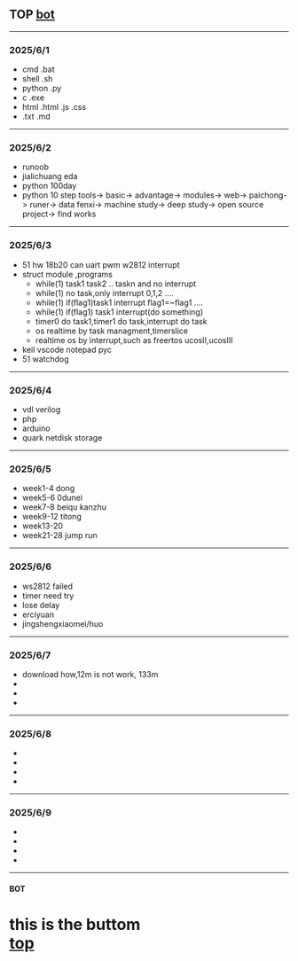 ## TOP [bot](#bot)
---
### 2025/6/1
- cmd .bat 
- shell .sh
- python .py
- c .exe
- html .html .js .css
- .txt .md
---
### 2025/6/2
- runoob
- jialichuang eda
- python 100day
- python 10 step tools-> basic-> advantage-> modules-> web-> paichong-> runer-> data fenxi-> machine study-> deep study-> open source project-> find works
---
### 2025/6/3
- 51 hw 18b20 can uart pwm w2812 interrupt 
- struct module ,programs
	- while(1) task1 task2 .. taskn and  no interrupt
    - while(1) no task,only interrupt 0,1,2 ....
    - while(1) if(flag1)task1   interrupt flag1=~flag1 ....
    - while(1) if(flag1) task1 interrupt(do something)
    - timer0 do task1,timer1 do task,interrupt do task
    - os realtime by task managment,timerslice
    - realtime os by interrupt,such as freertos ucosII,ucosIII
- keil vscode notepad pyc
- 51 watchdog
---
### 2025/6/4
- vdl verilog 
- php
- arduino
- quark netdisk storage
---
### 2025/6/5
- week1-4 dong
- week5-6 0dunei
- week7-8 beiqu kanzhu
- week9-12 titong
- week13-20
- week21-28 jump run
---
### 2025/6/6
- ws2812 failed 
- timer need try 
- lose delay
- erciyuan
- jingshengxiaomei/huo
---
### 2025/6/7
- download how,12m is not work, 133m
- 
- 
- 
---
### 2025/6/8
- 
- 
- 
- 
---
### 2025/6/9
- 
- 
- 
- 
---
#### BOT    
this is the buttom   
[top](#top)
=========
